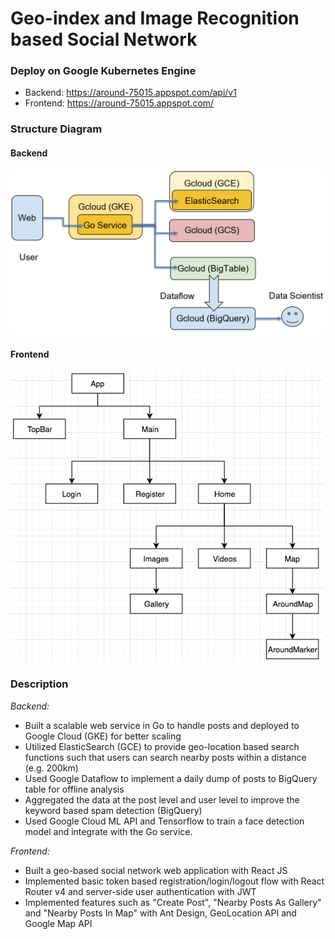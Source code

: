 # Geo-index and Image Recognition based Social Network

### Deploy on Google Kubernetes Engine
- Backend: https://around-75015.appspot.com/api/v1
- Frontend: https://around-75015.appspot.com/

### Structure Diagram

#### Backend
<img src="/images/structure_backend.PNG" width="600x">

#### Frontend
<img src="/images/structure_frontend.PNG" width="500x">

### Description

*Backend:*
- Built a scalable web service in Go to handle posts and deployed to Google Cloud (GKE) for better scaling
- Utilized ElasticSearch (GCE) to provide geo-location based search functions such that users can search nearby posts within a distance (e.g. 200km)
- Used Google Dataflow to implement a daily dump of posts to BigQuery table for offline analysis
- Aggregated the data at the post level and user level to improve the keyword based spam detection (BigQuery)
- Used Google Cloud ML API and Tensorflow to train a face detection model and integrate with the Go service.

*Frontend:*
- Built a geo-based social network web application with React JS
- Implemented basic token based registration/login/logout flow with React Router v4 and server-side user authentication with JWT
- Implemented features such as "Create Post", "Nearby Posts As Gallery" and "Nearby Posts In Map" with Ant Design, GeoLocation API and Google Map API
